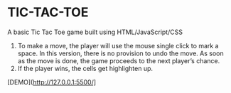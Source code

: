 # TIC-TAC-TOE
A basic Tic Tac Toe game built using HTML/JavaScript/CSS



1.  To make a move, the player will use the mouse single click to mark a space. In this version,
    there is no provision to undo the move. 
    As soon as the move is done, the game proceeds to the next player’s chance.
2.  If the player wins, the cells get highlighten up.


[DEMO](http://127.0.0.1:5500/]
